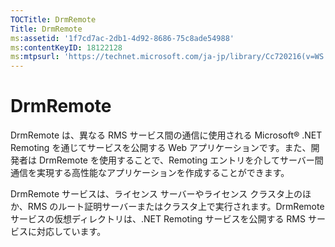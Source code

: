 ```yaml
---
TOCTitle: DrmRemote
Title: DrmRemote
ms:assetid: '1f7cd7ac-2db1-4d92-8686-75c8ade54988'
ms:contentKeyID: 18122128
ms:mtpsurl: 'https://technet.microsoft.com/ja-jp/library/Cc720216(v=WS.10)'
---
```


DrmRemote
=========

DrmRemote は、異なる RMS サービス間の通信に使用される Microsoft® .NET Remoting を通じてサービスを公開する Web アプリケーションです。また、開発者は DrmRemote を使用することで、Remoting エントリを介してサーバー間通信を実現する高性能なアプリケーションを作成することができます。

DrmRemote サービスは、ライセンス サーバーやライセンス クラスタ上のほか、RMS のルート証明サーバーまたはクラスタ上で実行されます。DrmRemote サービスの仮想ディレクトリは、.NET Remoting サービスを公開する RMS サービスに対応しています。
